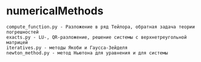 # numericalMethods
	compute_function.py - Разложение в ряд Тейлора, обратная задача теории погрешностей
	exacts.py - LU-, QR-разложение, решение системы с верхнетреугольной матрицей
	iteratives.py - методы Якоби и Гаусса-Зейделя
	newton_method.py - метод Ньютона для уравнения и для системы
